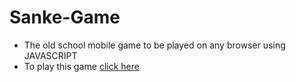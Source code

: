 # Sanke-Game
* The old school mobile game to be played on any browser using JAVASCRIPT
* To play this game [click here](https://badboy1496.github.io/snake-game/) 
